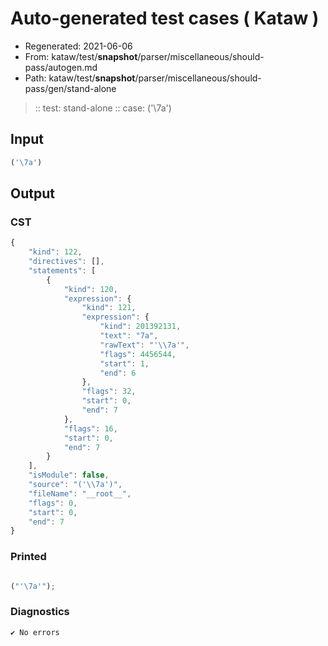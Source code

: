 # Auto-generated test cases ( Kataw )
- Regenerated: 2021-06-06
- From: kataw/test/__snapshot__/parser/miscellaneous/should-pass/autogen.md
- Path: kataw/test/__snapshot__/parser/miscellaneous/should-pass/gen/stand-alone
> :: test: stand-alone
> :: case: ('\7a')
## Input

`````js
('\7a')
`````
## Output

### CST

```javascript
{
    "kind": 122,
    "directives": [],
    "statements": [
        {
            "kind": 120,
            "expression": {
                "kind": 121,
                "expression": {
                    "kind": 201392131,
                    "text": "7a",
                    "rawText": "'\\7a'",
                    "flags": 4456544,
                    "start": 1,
                    "end": 6
                },
                "flags": 32,
                "start": 0,
                "end": 7
            },
            "flags": 16,
            "start": 0,
            "end": 7
        }
    ],
    "isModule": false,
    "source": "('\\7a')",
    "fileName": "__root__",
    "flags": 0,
    "start": 0,
    "end": 7
}
```

### Printed

```javascript

("'\7a'");
```

### Diagnostics

```javascript
✔ No errors
```

